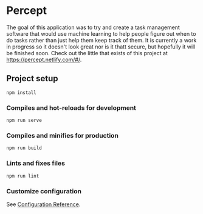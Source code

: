 # Percept
The goal of this application was to try and create a task management software that would use machine learning to help people figure out when to do tasks rather than just help them keep track of them. It is currently a work in progress so it doesn't look great nor is it thatt secure, but hopefully it will be finished soon. Check out the little that exists of this project at https://percept.netlify.com/#/.

## Project setup
```
npm install
```

### Compiles and hot-reloads for development
```
npm run serve
```

### Compiles and minifies for production
```
npm run build
```

### Lints and fixes files
```
npm run lint
```

### Customize configuration
See [Configuration Reference](https://cli.vuejs.org/config/).
